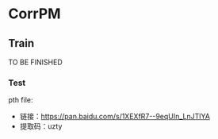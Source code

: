 # CorrPM

## Train
TO BE FINISHED

### Test
pth file: 
- 链接：https://pan.baidu.com/s/1XEXfR7--9eqUIn_LnJTlYA 
- 提取码：uzty
